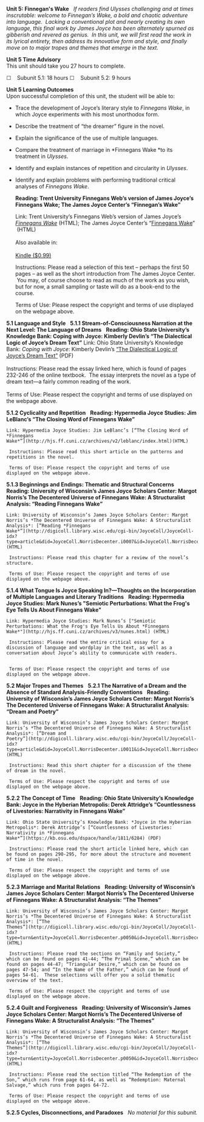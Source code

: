 **Unit 5: Finnegan's Wake** <span id="5"></span> 
*If readers find *Ulysses* challenging and at times inscrutable: welcome
to *Finnegan’s Wake*, a bold and chaotic adventure into language.
 Lacking a conventional plot and nearly creating its own language, this
final work by James Joyce has been alternately spurned as gibberish and
revered as genius.  In this unit, we will first read the work in its
lyrical entirety, then address its innovative form and style, and
finally move on to major tropes and themes that emerge in the text.*

**Unit 5 Time Advisory**  
This unit should take you 27 hours to complete.

☐    Subunit 5.1: 18 hours
☐    Subunit 5.2: 9 hours

**Unit 5 Learning Outcomes**  
Upon successful completion of this unit, the student will be able to:

-   Trace the development of Joyce’s literary style to *Finnegans Wake*,
    in which Joyce experiments with his most unorthodox form.
-   Describe the treatment of “the dreamer” figure in the novel.
-   Explain the significance of the use of multiple languages.
-   Compare the treatment of marriage in *Finnegans Wake *to its
    treatment in *Ulysses*.
-   Identify and explain instances of repetition and circularity
    in *Ulysses*.
-   Identify and explain problems with performing traditional critical
    analyses of *Finnegans Wake*.

    **Reading: Trent University Finnegans Web’s version of James Joyce’s
    Finnegans Wake; The James Joyce Center’s “Finnegan’s Wake”**
    
    Link: Trent University’s Finnegans Web’s version of James Joyce’s
    [*Finnegans Wake*](http://www.trentu.ca/faculty/jjoyce/) (HTML); The
    James Joyce Center’s “[Finnegans
    Wake](http://jamesjoyce.ie/finnegans-wake/)”  (HTML)  
         
     Also available in:  
        
     [Kindle
    ($0.99)](http://www.amazon.com/4-James-Joyce-Novels-ebook/dp/B001DDLCY6/ref=sr_1_2?ie=UTF8&m=AG56TWVU5XWC2&s=digital-text&qid=1284648410&sr=1-2)  
      
     Instructions: Please read a selection of this text – perhaps the
    first 50 pages – as well as the short introduction from The James
    Joyce Center.  You may, of course choose to read as much of the work
    as you wish, but for now, a small sampling or taste will do as a
    book-end to the course.  
      
     Terms of Use: Please respect the copyright and terms of use
    displayed on the webpage above.

**5.1 Language and Style** <span id="5.1"></span>  
**5.1.1 Stream-of-Consciousness Narration at the Next Level: The
Language of Dreams** <span id="5.1.1"></span> 
    **Reading: Ohio State University’s Knowledge Bank: Coping with
    Joyce: Kimberly Devlin’s “The Dialectical Logic of Joyce’s Dream
    Text”**
    Link: Ohio State University’s Knowledge Bank: *Coping with Joyce*:
    Kimberly Devlin’s [“The Dialectical Logic of Joyce’s Dream
    Text”](https://kb.osu.edu/dspace/handle/1811/6317) (PDF)  
        
     Instructions: Please read the essay linked here, which is found of
    pages 232-246 of the online textbook.  The essay interprets the
    novel as a type of dream text—a fairly common reading of the work.  
        
     Terms of Use: Please respect the copyright and terms of use
    displayed on the webpage above.

**5.1.2 Cyclicality and Repetition** <span id="5.1.2"></span>  
    **Reading: Hypermedia Joyce Studies: Jim LeBlanc’s “The Closing Word
    of Finnegans Wake”**
    
    Link: Hypermedia Joyce Studies: Jim LeBlanc’s [“The Closing Word of
    *Finnegans
    Wake*”](http://hjs.ff.cuni.cz/archives/v2/leblanc/index.html)(HTML)  
        
     Instructions: Please read this short article on the patterns and
    repetitions in the novel.  
        
     Terms of Use: Please respect the copyright and terms of use
    displayed on the webpage above.

**5.1.3 Beginnings and Endings: Thematic and Structural Concerns** <span
id="5.1.3"></span>  
    **Reading: University of Wisconsin’s James Joyce Scholars Center:
    Margot Norris’s The Decentered Universe of Finnegans Wake: A
    Structuralist Analysis: “Reading Finnegans Wake”**
    
    Link: University of Wisconsin’s James Joyce Scholars Center: Margot
    Norris’s *The Decentered Universe of Finnegans Wake: A Structuralist
    Analysis*: [“Reading *Finnegans
    Wake*”](http://digicoll.library.wisc.edu/cgi-bin/JoyceColl/JoyceColl-idx?type=article&did=JoyceColl.NorrisDecenter.i0007&id=JoyceColl.NorrisDecenter&isize=M&q1=ending)(HTML)  
        
     Instructions: Please read this chapter for a review of the novel’s
    structure.  
        
     Terms of Use: Please respect the copyright and terms of use
    displayed on the webpage above.

**5.1.4 What Tongue Is Joyce Speaking In?—Thoughts on the Incorporation
of Multiple Languages and Literary Traditions** <span
id="5.1.4"></span>  
    **Reading: Hypermedia Joyce Studies: Mark Nunes’s "Semiotic
    Perturbations: What the Frog's Eye Tells Us About Finnegans Wake"**
    
    Link: Hypermedia Joyce Studies: Mark Nunes’s ["Semiotic
    Perturbations: What the Frog's Eye Tells Us About *Finnegans
    Wake*"](http://hjs.ff.cuni.cz/archives/v3/nunes.html) (HTML)  
        
     Instructions: Please read the entire critical essay for a
    discussion of language and wordplay in the text, as well as a
    conversation about Joyce’s ability to communicate with readers.
         
        
     Terms of Use: Please respect the copyright and terms of use
    displayed on the webpage above.

**5.2 Major Tropes and Themes** <span id="5.2"></span> 
**5.2.1 The Narrative of a Dream and the Absence of Standard
Analysis-Friendly Conventions** <span id="5.2.1"></span>  
    **Reading: University of Wisconsin’s James Joyce Scholars Center:
    Margot Norris’s The Decentered Universe of Finnegans Wake: A
    Structuralist Analysis: “Dream and Poetry”**
    
    Link: University of Wisconsin’s James Joyce Scholars Center: Margot
    Norris’s *The Decentered Universe of Finnegans Wake: A Structuralist
    Analysis*: [“Dream and
    Poetry”](http://digicoll.library.wisc.edu/cgi-bin/JoyceColl/JoyceColl-idx?type=article&did=JoyceColl.NorrisDecenter.i0011&id=JoyceColl.NorrisDecenter&isize=M)(HTML)  
        
     Instructions: Read this short chapter for a discussion of the theme
    of dream in the novel.  
        
     Terms of Use: Please respect the copyright and terms of use
    displayed on the webpage above.

**5.2.2 The Concept of Time** <span id="5.2.2"></span>  
    **Reading: Ohio State University’s Knowledge Bank: Joyce in the
    Hyberian Metropolis: Derek Attridge’s “Countlessness of Livestories:
    Narrativity in Finnegans Wake”**
    
    Link: Ohio State University’s Knowledge Bank: *Joyce in the Hyberian
    Metropolis*: Derek Attridge’s [“Countlessness of Livestories:
    Narrativity in *Finnegans
    Wake*”](https://kb.osu.edu/dspace/handle/1811/6284) (PDF)  
        
     Instructions: Please read the short article linked here, which can
    be found on pages 290-295, for more about the structure and movement
    of time in the novel.  
        
     Terms of Use: Please respect the copyright and terms of use
    displayed on the webpage above.

**5.2.3 Marriage and Marital Relations** <span id="5.2.3"></span>  
    **Reading: University of Wisconsin’s James Joyce Scholars Center:
    Margot Norris’s The Decentered Universe of Finnegans Wake: A
    Structuralist Analysis: “The Themes”**
    
    Link: University of Wisconsin’s James Joyce Scholars Center: Margot
    Norris’s *The Decentered Universe of Finnegans Wake: A Structuralist
    Analysis*: [“The
    Themes”](http://digicoll.library.wisc.edu/cgi-bin/JoyceColl/JoyceColl-idx?type=turn&entity=JoyceColl.NorrisDecenter.p0050&id=JoyceColl.NorrisDecenter&isize=M)
    (HTML)  
        
     Instructions: Please read the sections on “Family and Society,”
    which can be found on pages 41-44; “The Primal Scene,” which can be
    found on pages 44-47; “Triangular Desire,” which can be found on
    pages 47-54; and “In the Name of the Father,” which can be found of
    pages 54-61.  These selections will offer you a solid thematic
    overview of the text.  
        
     Terms of Use: Please respect the copyright and terms of use
    displayed on the webpage above.

**5.2.4 Guilt and Forgiveness** <span id="5.2.4"></span>  
    **Reading: University of Wisconsin’s James Joyce Scholars Center:
    Margot Norris’s The Decentered Universe of Finnegans Wake: A
    Structuralist Analysis: “The Themes”**
    
    Link: University of Wisconsin’s James Joyce Scholars Center: Margot
    Norris’s *The Decentered Universe of Finnegans Wake: A Structuralist
    Analysis*: [“The
    Themes”](http://digicoll.library.wisc.edu/cgi-bin/JoyceColl/JoyceColl-idx?type=turn&entity=JoyceColl.NorrisDecenter.p0050&id=JoyceColl.NorrisDecenter&isize=M)
    (HTML)  
        
     Instructions: Please read the section titled “The Redemption of the
    Son,” which runs from page 61-64, as well as “Redemption: Maternal
    Salvage,” which runs from pages 64-72.  
        
     Terms of Use: Please respect the copyright and terms of use
    displayed on the webpage above.

**5.2.5 Cycles, Disconnections, and Paradoxes** <span
id="5.2.5"></span>  
    *No material for this subunit.*
    <!-- Note added 14AUG2017; no indication in original course if this topic is covered elsewhere, e.g. in Norris, or if no materials were found. -->
